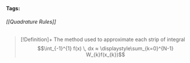 **Tags:** 
###### [[Quadrature Rules]]
> [!Definition]+
> The method used to approximate each strip of integral
> $$\int_{-1}^{1} f(x) \, dx ≈ \displaystyle\sum_{k=0}^{N-1}  W_{k}f(x_{k})$$
> 

